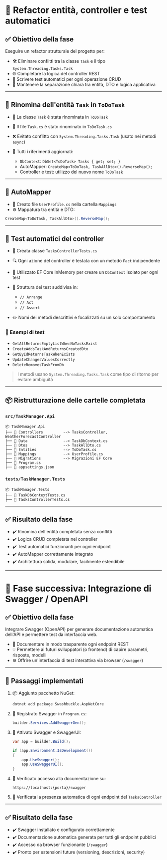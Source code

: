# 🧾 Refactor entità, controller e test automatici

## ✅ Obiettivo della fase

Eseguire un refactor strutturale del progetto per:

* 🛠 Eliminare conflitti tra la classe `Task` e il tipo `System.Threading.Tasks.Task`
* 🌐 Completare la logica del controller REST
* 🧪 Scrivere test automatici per ogni operazione CRUD
* 🧱 Mantenere la separazione chiara tra entità, DTO e logica applicativa

---

## 🔄 Rinomina dell'entità `Task` in `ToDoTask`

* 🔁 La classe `Task` è stata rinominata in `ToDoTask`
* 📄 Il file `Task.cs` è stato rinominato in `ToDoTask.cs`
* ❌ Evitato conflitto con `System.Threading.Tasks.Task` (usato nei metodi `async`)
* 📌 Tutti i riferimenti aggiornati:

  * `DbContext`: `DbSet<ToDoTask> Tasks { get; set; }`
  * AutoMapper: `CreateMap<ToDoTask, TaskAllDto>().ReverseMap();`
  * Controller e test: utilizzo del nuovo nome `ToDoTask`

---

## 🧠 AutoMapper

* 📁 Creato file `UserProfile.cs` nella cartella `Mappings`
* ⚙️ Mappatura tra entità e DTO:

```csharp
CreateMap<ToDoTask, TaskAllDto>().ReverseMap();
```

---

## 🧪 Test automatici del controller

* 📄 Creata classe `TasksControllerTests.cs`
* 🔍 Ogni azione del controller è testata con un metodo `Fact` indipendente
* 🧪 Utilizzato EF Core InMemory per creare un `DbContext` isolato per ogni test
* 🧱 Struttura dei test suddivisa in:

  * `// Arrange`
  * `// Act`
  * `// Assert`
* ✏️ Nomi dei metodi descrittivi e focalizzati su un solo comportamento

### 🔬 Esempi di test

* `GetAllReturnsEmptyListWhenNoTasksExist`
* `CreateAddsTaskAndReturnsCreatedDto`
* `GetByIdReturnsTaskWhenExists`
* `UpdateChangesValuesCorrectly`
* `DeleteRemovesTaskFromDb`

> I metodi usano `System.Threading.Tasks.Task` come tipo di ritorno per evitare ambiguità

---

## 📦 Ristrutturazione delle cartelle completata

### `src/TaskManager.Api`

```
📦 TaskManager.Api
├── 📁 Controllers         --> TasksController, WeatherForecastController
├── 📁 Data                --> TaskDbContext.cs
├── 📁 Dtos                --> TaskAllDto.cs
├── 📁 Entities            --> ToDoTask.cs
├── 📁 Mappings            --> UserProfile.cs
├── 📁 Migrations          --> Migrazioni EF Core
├── 📄 Program.cs
├── 📄 appsettings.json
```

### `tests/TaskManager.Tests`

```
📦 TaskManager.Tests
├── 📄 TaskDbContextTests.cs
├── 📄 TasksControllerTests.cs
```

---

## ✅ Risultato della fase

* ✔️ Rinomina dell'entità completata senza conflitti
* ✔️ Logica CRUD completata nel controller
* ✔️ Test automatici funzionanti per ogni endpoint
* ✔️ AutoMapper correttamente integrato
* ✔️ Architettura solida, modulare, facilmente estendibile

---

# 🧾 Fase successiva: Integrazione di Swagger / OpenAPI

## ✅ Obiettivo della fase

Integrare Swagger (OpenAPI) per generare documentazione automatica dell'API e permettere test da interfaccia web.

* 📄 Documentare in modo trasparente ogni endpoint REST
* 💡 Permettere ai futuri sviluppatori (o frontend) di capire parametri, risposte, modelli
* ⚙️ Offrire un'interfaccia di test interattiva via browser (`/swagger`)

---

## 🔧 Passaggi implementati

1. 📦 Aggiunto pacchetto NuGet:

   ```bash
   dotnet add package Swashbuckle.AspNetCore
   ```

2. 🧩 Registrato Swagger in `Program.cs`:

   ```csharp
   builder.Services.AddSwaggerGen();
   ```

3. 🧰 Attivato Swagger e SwaggerUI:

   ```csharp
   var app = builder.Build();

   if (app.Environment.IsDevelopment())
   {
       app.UseSwagger();
       app.UseSwaggerUI();
   }
   ```

4. 🧪 Verificato accesso alla documentazione su:

   ```
   https://localhost:{porta}/swagger
   ```

5. 📝 Verificata la presenza automatica di ogni endpoint del `TasksController`

---

## ✅ Risultato della fase

* ✔️ Swagger installato e configurato correttamente
* ✔️ Documentazione automatica generata per tutti gli endpoint pubblici
* ✔️ Accesso da browser funzionante (`/swagger`)
* ✔️ Pronto per estensioni future (versioning, descrizioni, security)
